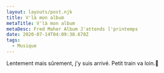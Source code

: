 ```yaml
---
layout: layouts/post.njk
title: V'là mon album
metaTitle: V'là mon album
metaDesc: Fred Maher Album J'attends l'printemps
date: 2020-07-14T04:09:38.678Z
tags:
  - Musique
---
```

Lentement mais sûrement, j'y suis arrivé. Petit train va loin.🚂